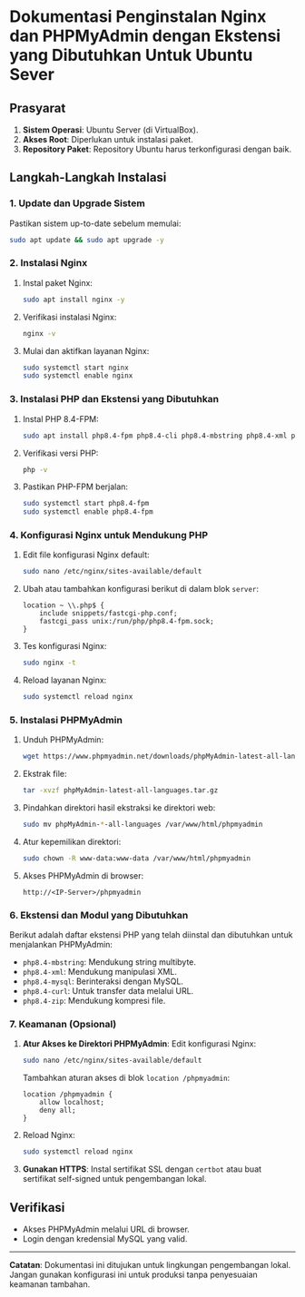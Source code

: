 # Dokumentasi Penginstalan Nginx dan PHPMyAdmin dengan Ekstensi yang Dibutuhkan Untuk Ubuntu Sever

## Prasyarat

1. **Sistem Operasi**: Ubuntu Server (di VirtualBox).
2. **Akses Root**: Diperlukan untuk instalasi paket.
3. **Repository Paket**: Repository Ubuntu harus terkonfigurasi dengan baik.

## Langkah-Langkah Instalasi

### 1. Update dan Upgrade Sistem

Pastikan sistem up-to-date sebelum memulai:

```bash
sudo apt update && sudo apt upgrade -y
```

### 2. Instalasi Nginx

1. Instal paket Nginx:
   ```bash
   sudo apt install nginx -y
   ```
2. Verifikasi instalasi Nginx:
   ```bash
   nginx -v
   ```
3. Mulai dan aktifkan layanan Nginx:
   ```bash
   sudo systemctl start nginx
   sudo systemctl enable nginx
   ```

### 3. Instalasi PHP dan Ekstensi yang Dibutuhkan

1. Instal PHP 8.4-FPM:
   ```bash
   sudo apt install php8.4-fpm php8.4-cli php8.4-mbstring php8.4-xml php8.4-mysql php8.4-curl php8.4-zip -y
   ```
2. Verifikasi versi PHP:
   ```bash
   php -v
   ```
3. Pastikan PHP-FPM berjalan:
   ```bash
   sudo systemctl start php8.4-fpm
   sudo systemctl enable php8.4-fpm
   ```

### 4. Konfigurasi Nginx untuk Mendukung PHP

1. Edit file konfigurasi Nginx default:
   ```bash
   sudo nano /etc/nginx/sites-available/default
   ```
2. Ubah atau tambahkan konfigurasi berikut di dalam blok `server`:
   ```nginx
   location ~ \\.php$ {
       include snippets/fastcgi-php.conf;
       fastcgi_pass unix:/run/php/php8.4-fpm.sock;
   }
   ```
3. Tes konfigurasi Nginx:
   ```bash
   sudo nginx -t
   ```
4. Reload layanan Nginx:
   ```bash
   sudo systemctl reload nginx
   ```

### 5. Instalasi PHPMyAdmin

1. Unduh PHPMyAdmin:
   ```bash
   wget https://www.phpmyadmin.net/downloads/phpMyAdmin-latest-all-languages.tar.gz
   ```
2. Ekstrak file:
   ```bash
   tar -xvzf phpMyAdmin-latest-all-languages.tar.gz
   ```
3. Pindahkan direktori hasil ekstraksi ke direktori web:
   ```bash
   sudo mv phpMyAdmin-*-all-languages /var/www/html/phpmyadmin
   ```
4. Atur kepemilikan direktori:
   ```bash
   sudo chown -R www-data:www-data /var/www/html/phpmyadmin
   ```
5. Akses PHPMyAdmin di browser:
   ```
   http://<IP-Server>/phpmyadmin
   ```

### 6. Ekstensi dan Modul yang Dibutuhkan

Berikut adalah daftar ekstensi PHP yang telah diinstal dan dibutuhkan untuk menjalankan PHPMyAdmin:

- `php8.4-mbstring`: Mendukung string multibyte.
- `php8.4-xml`: Mendukung manipulasi XML.
- `php8.4-mysql`: Berinteraksi dengan MySQL.
- `php8.4-curl`: Untuk transfer data melalui URL.
- `php8.4-zip`: Mendukung kompresi file.

### 7. Keamanan (Opsional)

1. **Atur Akses ke Direktori PHPMyAdmin**: Edit konfigurasi Nginx:
   ```bash
   sudo nano /etc/nginx/sites-available/default
   ```
   Tambahkan aturan akses di blok `location /phpmyadmin`:
   ```nginx
   location /phpmyadmin {
       allow localhost;
       deny all;
   }
   ```
2. Reload Nginx:
   ```bash
   sudo systemctl reload nginx
   ```
3. **Gunakan HTTPS**: Instal sertifikat SSL dengan `certbot` atau buat sertifikat self-signed untuk pengembangan lokal.

## Verifikasi

- Akses PHPMyAdmin melalui URL di browser.
- Login dengan kredensial MySQL yang valid.

---

**Catatan**: Dokumentasi ini ditujukan untuk lingkungan pengembangan lokal. Jangan gunakan konfigurasi ini untuk produksi tanpa penyesuaian keamanan tambahan.
